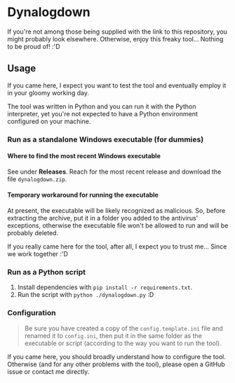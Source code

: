 # Dynalogdown

If you're not among those being supplied with the link to this repository, you might probably look elsewhere.
Otherwise, enjoy this freaky tool... Nothing to be proud of! :'D

## Usage

If you came here, I expect you want to test the tool and eventually employ it in your gloomy working day.

The tool was written in Python and you can run it with the Python interpreter, yet you're not expected to have a Python environment configured on your machine.

### Run as a standalone Windows executable (for dummies)

#### Where to find the most recent Windows executable

See under __Releases__. Reach for the most recent release and download the file `dynalogdown.zip`.

#### Temporary workaround for running the executable

At present, the executable will be likely recognized as malicious. So, before extracting the archive, put it in a folder you added to the antivirus' exceptions, otherwise the executable file won't be allowed to run and will be probably deleted.

If you really came here for the tool, after all, I expect you to trust me... Since we work together :'D

### Run as a Python script

  1. Install dependencies with `pip install -r requirements.txt`.
  2. Run the script with `python ./dynalogdown.py` :D

### Configuration

> Be sure you have created a copy of the `config.template.ini` file and renamed it to `config.ini`, then put it in the same folder as the executable or script (according to the way you want to run the tool).

If you came here, you should broadly understand how to configure the tool.
Otherwise (and for any other problems with the tool), please open a GitHub issue or contact me directly.
